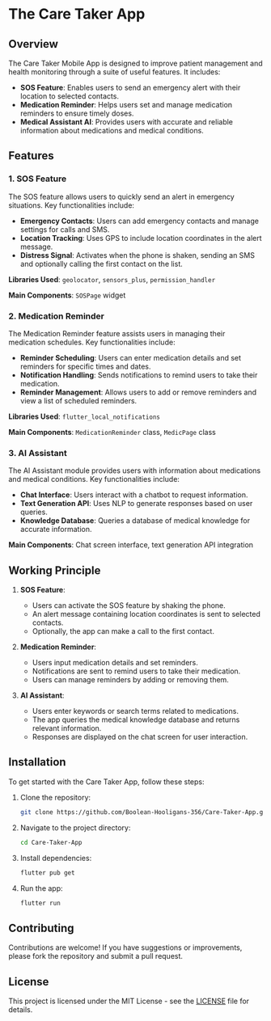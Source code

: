 
# The Care Taker App

## Overview

The Care Taker Mobile App is designed to improve patient management and health monitoring through a suite of useful features. 
It includes:

- **SOS Feature**: Enables users to send an emergency alert with their location to selected contacts.
- **Medication Reminder**: Helps users set and manage medication reminders to ensure timely doses.
- **Medical Assistant AI**: Provides users with accurate and reliable information about medications and medical conditions.

## Features

### 1. SOS Feature

The SOS feature allows users to quickly send an alert in emergency situations. Key functionalities include:

- **Emergency Contacts**: Users can add emergency contacts and manage settings for calls and SMS.
- **Location Tracking**: Uses GPS to include location coordinates in the alert message.
- **Distress Signal**: Activates when the phone is shaken, sending an SMS and optionally calling the first contact on the list.

**Libraries Used**: `geolocator`, `sensors_plus`, `permission_handler`

**Main Components**: `SOSPage` widget

### 2. Medication Reminder

The Medication Reminder feature assists users in managing their medication schedules. Key functionalities include:

- **Reminder Scheduling**: Users can enter medication details and set reminders for specific times and dates.
- **Notification Handling**: Sends notifications to remind users to take their medication.
- **Reminder Management**: Allows users to add or remove reminders and view a list of scheduled reminders.

**Libraries Used**: `flutter_local_notifications`

**Main Components**: `MedicationReminder` class, `MedicPage` class

### 3. AI Assistant

The AI Assistant module provides users with information about medications and medical conditions. Key functionalities include:

- **Chat Interface**: Users interact with a chatbot to request information.
- **Text Generation API**: Uses NLP to generate responses based on user queries.
- **Knowledge Database**: Queries a database of medical knowledge for accurate information.

**Main Components**: Chat screen interface, text generation API integration

## Working Principle

1. **SOS Feature**:
   - Users can activate the SOS feature by shaking the phone.
   - An alert message containing location coordinates is sent to selected contacts.
   - Optionally, the app can make a call to the first contact.

2. **Medication Reminder**:
   - Users input medication details and set reminders.
   - Notifications are sent to remind users to take their medication.
   - Users can manage reminders by adding or removing them.

3. **AI Assistant**:
   - Users enter keywords or search terms related to medications.
   - The app queries the medical knowledge database and returns relevant information.
   - Responses are displayed on the chat screen for user interaction.

## Installation

To get started with the Care Taker App, follow these steps:

1. Clone the repository:
   ```bash
   git clone https://github.com/Boolean-Hooligans-356/Care-Taker-App.git
   ```
2. Navigate to the project directory:
   ```bash
   cd Care-Taker-App
   ```
3. Install dependencies:
   ```bash
   flutter pub get
   ```

4. Run the app:
   ```bash
   flutter run
   ```

## Contributing

Contributions are welcome! If you have suggestions or improvements, please fork the repository and submit a pull request.

## License

This project is licensed under the MIT License - see the [LICENSE](LICENSE) file for details.




